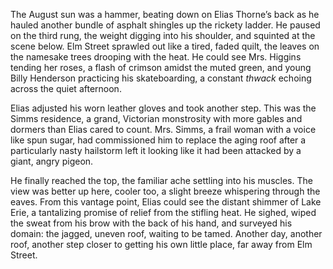The August sun was a hammer, beating down on Elias Thorne’s back as he hauled another bundle of asphalt shingles up the rickety ladder. He paused on the third rung, the weight digging into his shoulder, and squinted at the scene below. Elm Street sprawled out like a tired, faded quilt, the leaves on the namesake trees drooping with the heat. He could see Mrs. Higgins tending her roses, a flash of crimson amidst the muted green, and young Billy Henderson practicing his skateboarding, a constant *thwack* echoing across the quiet afternoon.

Elias adjusted his worn leather gloves and took another step. This was the Simms residence, a grand, Victorian monstrosity with more gables and dormers than Elias cared to count. Mrs. Simms, a frail woman with a voice like spun sugar, had commissioned him to replace the aging roof after a particularly nasty hailstorm left it looking like it had been attacked by a giant, angry pigeon.

He finally reached the top, the familiar ache settling into his muscles. The view was better up here, cooler too, a slight breeze whispering through the eaves. From this vantage point, Elias could see the distant shimmer of Lake Erie, a tantalizing promise of relief from the stifling heat. He sighed, wiped the sweat from his brow with the back of his hand, and surveyed his domain: the jagged, uneven roof, waiting to be tamed. Another day, another roof, another step closer to getting his own little place, far away from Elm Street.

